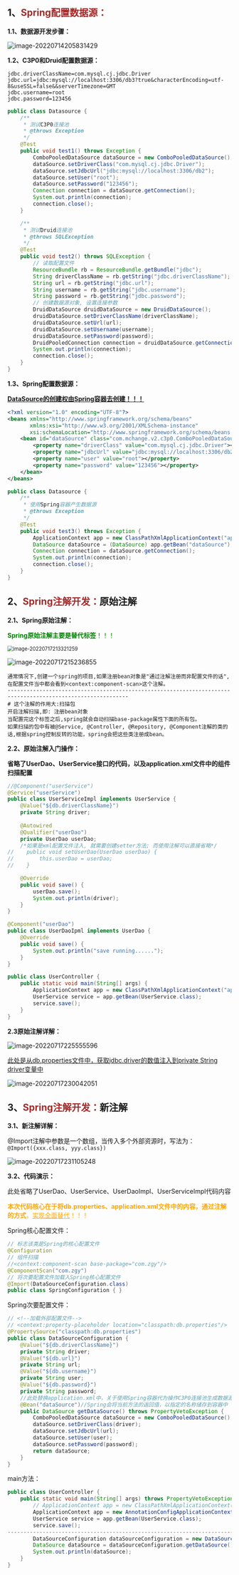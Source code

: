 ## 1、<span style="color:brown">Spring配置数据源：</span>

**1.1、数据源开发步骤：**

![image-20220714205831429](https://raw.githubusercontent.com/root-bine/image/main/Typora-image/%E6%95%B0%E6%8D%AE%E6%BA%90%E5%BC%80%E5%8F%91%E6%AD%A5%E9%AA%A4.png)

**1.2、C3P0和Druid配置数据源：**

```properties
jdbc.driverClassName=com.mysql.cj.jdbc.Driver
jdbc.url=jdbc:mysql://localhost:3306/db3?true&characterEncoding=utf-8&useSSL=false&&serverTimezone=GMT
jdbc.username=root
jdbc.password=123456
```

```java
public class Datasource {
    /**
     * 测试C3P0连接池
     * @throws Exception
     */
    @Test
    public void test1() throws Exception {
        ComboPooledDataSource dataSource = new ComboPooledDataSource();
        dataSource.setDriverClass("com.mysql.cj.jdbc.Driver");
        dataSource.setJdbcUrl("jdbc:mysql://localhost:3306/db2");
        dataSource.setUser("root");
        dataSource.setPassword("123456");
        Connection connection = dataSource.getConnection();
        System.out.println(connection);
        connection.close();
    }

    /**
     * 测试Druid连接池
     * @throws SQLException
     */
    @Test
    public void test2() throws SQLException {
        // 读取配置文件
        ResourceBundle rb = ResourceBundle.getBundle("jdbc");
        String driverClassName = rb.getString("jdbc.driverClassName");
        String url = rb.getString("jdbc.url");
        String username = rb.getString("jdbc.username");
        String password = rb.getString("jdbc.password");
        // 创建数据源对象, 设置连接参数
        DruidDataSource druidDataSource = new DruidDataSource();
        druidDataSource.setDriverClassName(driverClassName);
        druidDataSource.setUrl(url);
        druidDataSource.setUsername(username);
        druidDataSource.setPassword(password);
        DruidPooledConnection connection = druidDataSource.getConnection();
        System.out.println(connection);
        connection.close();
    }
}
```

**1.3、Spring配置数据源：**

<u>**DataSource的创建权由Spring容器去创建！！！**</u>

```xml
<?xml version="1.0" encoding="UTF-8"?>
<beans xmlns="http://www.springframework.org/schema/beans"
       xmlns:xsi="http://www.w3.org/2001/XMLSchema-instance"
       xsi:schemaLocation="http://www.springframework.org/schema/beans 		    http://www.springframework.org/schema/beans/spring-beans.xsd">
    <bean id="dataSource" class="com.mchange.v2.c3p0.ComboPooledDataSource">
        <property name="driverClass" value="com.mysql.cj.jdbc.Driver"></property>
        <property name="jdbcUrl" value="jdbc:mysql://localhost:3306/db2"></property>
        <property name="user" value="root"></property>
        <property name="password" value="123456"></property>
    </bean>
</beans>
```

```java
public class Datasource {
    /**
     * 使用Spring容器产生数据源
     * @throws Exception
     */
    @Test
    public void test3() throws Exception {
        ApplicationContext app = new ClassPathXmlApplicationContext("applicationContext.xml");
        DataSource dataSource = (DataSource) app.getBean("dataSource");
        Connection connection = dataSource.getConnection();
        System.out.println(connection);
        connection.close();
    }
}
```

## 2、<span style="color:brown">Spring注解开发：</span>原始注解

**2.1、Spring原始注解：**

<span style="color:green">**Spring原始注解主要是替代<Bean>标签**！！！</span>

<img src="https://raw.githubusercontent.com/root-bine/image/main/Typora-image/Spring%E5%8E%9F%E5%A7%8B%E6%B3%A8%E8%A7%A3.png" alt="image-20220717213321259" style="zoom:80%;" />

![image-20220717215236855](https://raw.githubusercontent.com/root-bine/image/main/Typora-image/Spring%E7%BB%84%E4%BB%B6%E6%89%AB%E6%8F%8F.png)

```apl
通常情况下,创建一个spring的项目,如果注册bean对象是"通过注解注册而非配置文件的话",在配置文件当中都会看到<context:component-scan>这个注解。
------------------------------------------------------------------------------------------------------------
# 这个注解的作用大:扫描包
开启注解扫描,即: 注册bean对象
当配置完这个标签之后,spring就会自动扫描base-package属性下面的所有包。
如果扫描的包中有被@Service, @Controller, @Repository, @Component注解的类的话,根据spring控制反转的功能，spring会把这些类注册成bean。
```

**2.2、原始注解入门操作：**

**省略了UserDao、UserService接口的代码，以及application.xml文件中的组件扫描配置**

```java
//@Component("userService")
@Service("userService")
public class UserServiceImpl implements UserService {
    @Value("${db.driverClassName}")
    private String driver;
    
    @Autowired
    @Qualifier("userDao")
    private UserDao userDao;
	/*如果是xml配置文件注入, 就需要创建setter方法; 而使用注解可以直接省略*/
//    public void setUserDao(UserDao userDao) {
//        this.userDao = userDao;
//    }

    @Override
    public void save() {
        userDao.save();
        System.out.println(driver);
    }
}
```

```java
@Component("userDao")
public class UserDaoIpml implements UserDao {
    @Override
    public void save() {
        System.out.println("save running......");
    }
}
```

```java
public class UserController {
    public static void main(String[] args) {
        ApplicationContext app = new ClassPathXmlApplicationContext("application.xml");
        UserService service = app.getBean(UserService.class);
        service.save();
    }
}
```

**2.3原始注解详解：**

![image-20220717225555596](https://raw.githubusercontent.com/root-bine/image/main/Typora-image/%E5%8E%9F%E5%A7%8B%E6%B3%A8%E8%A7%A301.png)

<u>此处是从db.properties文件中，获取jdbc.driver的数值注入到private String driver变量中</u>

![image-20220717230042051](https://raw.githubusercontent.com/root-bine/image/main/Typora-image/%E5%8E%9F%E5%A7%8B%E6%B3%A8%E8%A7%A302.png)

## 3、<span style="color:brown">Spring注解开发：</span>新注解

**3.1、新注解详解：**

@Import注解中参数是一个数组，当传入多个外部资源时，写法为：`@Import({xxx.class, yyy.class})`

![image-20220717231105248](https://raw.githubusercontent.com/root-bine/image/main/Typora-image/Spring%E6%96%B0%E6%B3%A8%E8%A7%A3.png)

**3.2、代码演示：**

此处省略了UserDao、UserService、UserDaoImpl、UserServiceImpl代码内容

<span style="color:orange">**本次代码核心在于将db.properties、application.xml文件中的内容，通过注解的方式**，<u>实现全面替代</u>！！！</span>

Spring核心配置文件：

```java
// 标志该类是Spring的核心配置文件
@Configuration
// 组件扫描
//<context:component-scan base-package="com.zgy"/>
@ComponentScan("com.zgy")
// 将次要配置文件加载入Spring核心配置文件
@Import(DataSourceConfiguration.class)
public class SpringConfiguration { }
```

Spring次要配置文件：

```java
// <!--加载外部配置文件-->
// <context:property-placeholder location="classpath:db.properties"/>
@PropertySource("classpath:db.properties")
public class DataSourceConfiguration {
    @Value("${db.driverClassName}")
    private String driver;
    @Value("${db.url}")
    private String url;
    @Value("${db.username}")
    private String user;
    @Value("${db.password}")
    private String password;
    //此处替换application.xml中，关于使用Spring容器代为操作C3P0连接池生成数据源
    @Bean("dataSource")//Spring会将当前方法的返回值，以指定的名称储存到容器中
    public DataSource getDataSource() throws PropertyVetoException {
        ComboPooledDataSource dataSource = new ComboPooledDataSource();
        dataSource.setDriverClass(driver);
        dataSource.setJdbcUrl(url);
        dataSource.setUser(user);
        dataSource.setPassword(password);
        return dataSource;
    }
}
```

main方法：

```java
public class UserController {
    public static void main(String[] args) throws PropertyVetoException {
        // ApplicationContext app = new ClassPathXmlApplicationContext("application.xml");
        ApplicationContext app = new AnnotationConfigApplicationContext(SpringConfiguration.class);
        UserService service = app.getBean(UserService.class);
        service.save();
------------------------------------------------------------------------------------------------------------
        DataSourceConfiguration dataSourceConfiguration = new DataSourceConfiguration();
        DataSource dataSource = dataSourceConfiguration.getDataSource();
        System.out.println(dataSource);
    }
}
```

